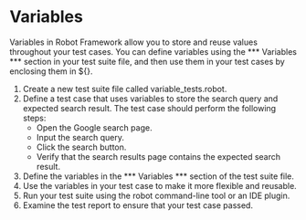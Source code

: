 # Variables

Variables in Robot Framework allow you to store and reuse values throughout your test cases. You can define variables using the *** Variables *** section in your test suite file, and then use them in your test cases by enclosing them in ${}.

1. Create a new test suite file called variable_tests.robot.
2. Define a test case that uses variables to store the search query and expected search result. The test case should perform the following steps:
    - Open the Google search page.
    - Input the search query.
    - Click the search button.
    - Verify that the search results page contains the expected search result.
3. Define the variables in the *** Variables *** section of the test suite file.
4. Use the variables in your test case to make it more flexible and reusable.
5. Run your test suite using the robot command-line tool or an IDE plugin.
6. Examine the test report to ensure that your test case passed.